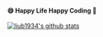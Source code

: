 <!--
**liub1934/liub1934** is a ✨ _special_ ✨ repository because its `README.md` (this file) appears on your GitHub profile.

Here are some ideas to get you started:

- 🔭 I’m currently working on ...
- 🌱 I’m currently learning ...
- 👯 I’m looking to collaborate on ...
- 🤔 I’m looking for help with ...
- 💬 Ask me about ...
- 📫 How to reach me: ...
- 😄 Pronouns: ...
- ⚡ Fun fact: ...
-->
#### 😄 Happy Life Happy Coding 👋

[![liub1934's github stats](https://github-readme-stats.vercel.app/api?username=liub1934)](https://github.com/liub1934/liub1934)
